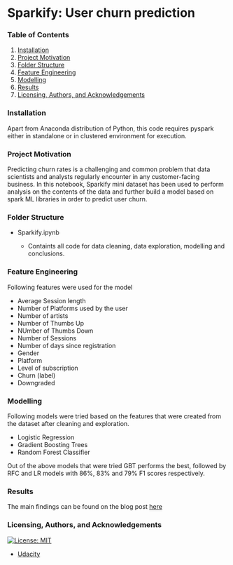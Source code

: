 # Sparkify: User churn prediction

### Table of Contents

1. [Installation](#installation)
2. [Project Motivation](#motivation)
3. [Folder Structure](#folderStructure)
4. [Feature Engineering](#featureEngineering)
5. [Modelling](#model)
6. [Results](#results)
6. [Licensing, Authors, and Acknowledgements](#licensing)

### Installation <a name="installation"></a>

Apart from Anaconda distribution of Python, this code requires pyspark either in standalone or in clustered environment for execution.

### Project Motivation <a name="motivation"></a>

Predicting churn rates is a challenging and common problem that data scientists and analysts regularly encounter in any customer-facing business. In this notebook, Sparkify mini dataset has been used to perform analysis on the contents of the data and further build a model based on spark ML libraries in order to predict user churn.

### Folder Structure <a name="folderStructure"></a>

- Sparkify.ipynb
	
	- Containts all code for data cleaning, data exploration, modelling and conclusions.


### Feature Engineering <a name="featureEngineering"></a>
Following features were used for the model

* Average Session length
* Number of Platforms used by the user
* Number of artists
* Number of Thumbs Up
* NUmber of Thumbs Down
* Number of Sessions
* Number of days since registration
* Gender
* Platform
* Level of subscription
* Churn (label)
* Downgraded


### Modelling <a name="model"></a>
Following models were tried based on the features that were created from the dataset after cleaning and exploration.

* Logistic Regression
* Gradient Boosting Trees
* Random Forest Classifier

Out of the above models that were tried GBT performs the best, followed by RFC and LR models with 86%, 83% and 79% F1 scores respectively.

### Results <a name="results"></a>

The main findings can be found on the blog post [here](https://medium.com/@pradeep.thalasta/sparkify-user-churn-prediction-c63b7a447d52)


### Licensing, Authors, and Acknowledgements <a name="licensing"></a>

[![License: MIT](https://img.shields.io/badge/License-MIT-yellow.svg)](https://opensource.org/licenses/MIT)

* [Udacity](https://www.udacity.com/)
